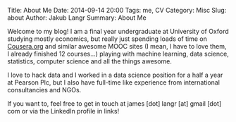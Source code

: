 Title: About Me
Date: 2014-09-14 20:00
Tags: me, CV
Category: Misc
Slug: about
Author: Jakub Langr
Summary: About Me

Welcome to my blog! I am a final year undergraduate at University of Oxford studying mostly economics, but really just spending loads of time on [Cousera.org](http://cousera.org) and similar awesome MOOC sites (I mean, I have to love them, I already finished 12 courses...) playing with machine learning, data science, statistics, computer science and all the things awesome.

I love to hack data and I worked in a data science position for a half a year at Pearson Plc, but I also have full-time like experience from international consultancies and NGOs. 

If you want to, feel free to get in touch at james [dot] langr [at] gmail [dot] com or via the LinkedIn profile in links!